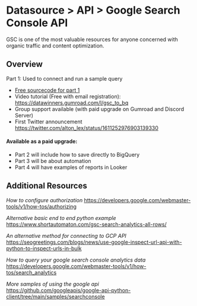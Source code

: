 
# Datasource > API > Google Search Console API


GSC is one of the most valuable resources for anyone concerned with organic traffic and content optimization.


## Overview

Part 1: 
Used to connect and run a sample query

- [Free sourcecode for part 1](https://github.com/FrontAnalyticsInc/data-winners/blob/main/datasource-api-google-search-console/part1-authenticate_and_query.ipynb)
- Video tutorial (Free with email registration): https://datawinners.gumroad.com/l/gsc_to_bq
- Group support available (with paid upgrade on Gumroad and Discord Server)
- First Twitter announcement https://twitter.com/alton_lex/status/1611252976903139330

#### Available as a paid upgrade:

- Part 2 will include how to save directly to BigQuery
- Part 3 will be about automation
- Part 4 will have examples of reports in Looker


## Additional Resources

*How to configure authorization*
https://developers.google.com/webmaster-tools/v1/how-tos/authorizing

*Alternative basic end to end python example*
https://www.shortautomaton.com/gsc-search-analytics-all-rows/

*An alternative method for connecting to GCP API*
https://seogreetings.com/blogs/news/use-google-inspect-url-api-with-python-to-inspect-urls-in-bulk

*How to query your google search console analytics data*
https://developers.google.com/webmaster-tools/v1/how-tos/search_analytics

*More samples of using the google api* 
https://github.com/googleapis/google-api-python-client/tree/main/samples/searchconsole



